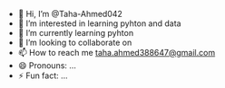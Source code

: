 - 👋 Hi, I’m @Taha-Ahmed042
- 👀 I’m interested in learning pyhton and data
- 🌱 I’m currently learning pyhton
- 💞️ I’m looking to collaborate on 
- 📫 How to reach me taha.ahmed388647@gmail.com
- 😄 Pronouns: ...
- ⚡ Fun fact: ...

<!---
Taha-Ahmed042/Taha-Ahmed042 is a ✨ special ✨ repository because its `README.md` (this file) appears on your GitHub profile.
You can click the Preview link to take a look at your changes.
--->
